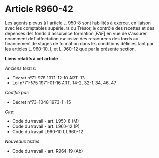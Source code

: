 # Article R960-42

Les agents prévus à l'article L. 950-8 sont habilités à exercer, en liaison avec les comptables supérieurs du Trésor, le
contrôle des recettes et des dépenses des fonds d'assurance formation [*FAF*] en vue de s'assurer noamment de l'affectation
exclusive des ressources des fonds au financement de stages de formation dans les conditions définies tant par les articles
L. 960-10, I, et L. 960-12 que par la présente section.

**Liens relatifs à cet article**

_Anciens textes_:

  - Décret n°71-978 1971-12-10 ART. 13
  - Loi n°71-575 1971-01-16 ART. 14-2, 32-1, 34, 46, 47

_Codifié par_:

  - Décret n°73-1048 1973-11-15

_Cite_:

  - Code du travail - art. L950-8 (M)
  - Code du travail - art. L960-12 (P)
  - Code du travail L960-10 I, L960-12

_Nouveaux textes_:

  - Code du travail - art. R964-19 (Ab)
